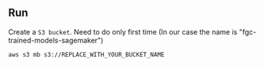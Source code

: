 ## Run 

Create a `S3 bucket`. Need to do only first time
(In our case the name is "fgc-trained-models-sagemaker")

```bash
aws s3 mb s3://REPLACE_WITH_YOUR_BUCKET_NAME
```

